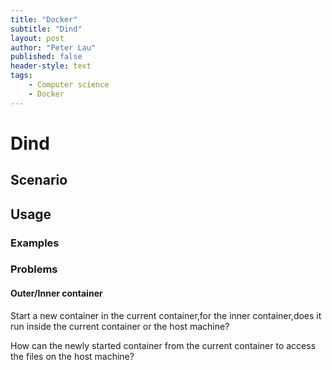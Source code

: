 ```yaml
---
title: "Docker"
subtitle: "Dind"
layout: post
author: "Peter Lau"
published: false
header-style: text
tags:
    - Computer science
    - Docker
---
```



# Dind


## Scenario



## Usage


### Examples



### Problems


#### Outer/Inner container

Start a new container in the current container,for the inner container,does it run inside the current container or the host machine?


How can the newly started container from the current container to access the files on the host machine?
